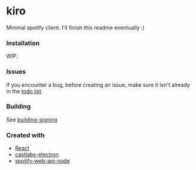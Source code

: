 # kiro
Minimal spotify client. I'll finish this readme eventually :)

### Installation
WIP.

### Issues
If you encounter a bug, before creating an issue, make sure it isn't already in the [todo list](todo.md).

### Building
See [building-signing](docs/building-signing.md)

### Created with
- [React](https://github.com/facebook/react)
- [castlabs-electron](https://github.com/castlabs/electron-releases)
- [spotify-web-api-node](https://github.com/thelinmichael/spotify-web-api-node)
